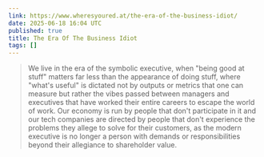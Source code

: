 ```yaml
---
link: https://www.wheresyoured.at/the-era-of-the-business-idiot/
date: 2025-06-18 16:04 UTC
published: true
title: The Era Of The Business Idiot
tags: []
---
```


> We live in the era of the symbolic executive, when "being good at stuff" matters far less than the appearance of doing stuff, where "what's useful" is dictated not by outputs or metrics that one can measure but rather the vibes passed between managers and executives that have worked their entire careers to escape the world of work. Our economy is run by people that don't participate in it and our tech companies are directed by people that don't experience the problems they allege to solve for their customers, as the modern executive is no longer a person with demands or responsibilities beyond their allegiance to shareholder value.
